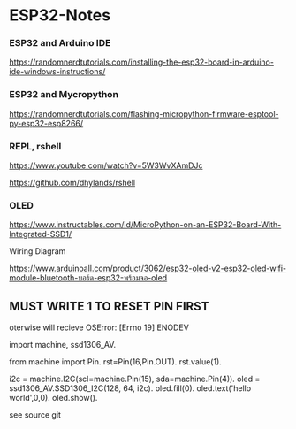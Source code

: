 # ESP32-Notes

### ESP32 and Arduino IDE

https://randomnerdtutorials.com/installing-the-esp32-board-in-arduino-ide-windows-instructions/

### ESP32 and Mycropython

https://randomnerdtutorials.com/flashing-micropython-firmware-esptool-py-esp32-esp8266/


### REPL, rshell

https://www.youtube.com/watch?v=5W3WvXAmDJc

https://github.com/dhylands/rshell


### OLED

https://www.instructables.com/id/MicroPython-on-an-ESP32-Board-With-Integrated-SSD1/

Wiring Diagram

https://www.arduinoall.com/product/3062/esp32-oled-v2-esp32-oled-wifi-module-bluetooth-บอร์ด-esp32-พร้อมจอ-oled

## MUST WRITE 1 TO RESET PIN FIRST

oterwise will recieve OSError: [Errno 19] ENODEV

  import machine, ssd1306_AV.   
    
  from machine import Pin. 
  rst=Pin(16,Pin.OUT). 
  rst.value(1). 
    
  i2c = machine.I2C(scl=machine.Pin(15), sda=machine.Pin(4)). 
  oled = ssd1306_AV.SSD1306_I2C(128, 64, i2c). 
  oled.fill(0). 
  oled.text('hello world',0,0). 
  oled.show(). 

see source git
